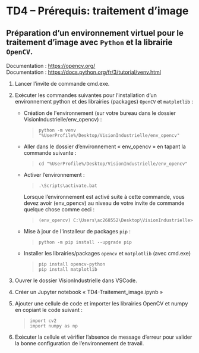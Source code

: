 # TD4 – Prérequis: traitement d’image

## Préparation d’un environnement virtuel pour le traitement d’image avec ```Python``` et la librairie ```OpenCV```.

Documentation : https://opencv.org/  
Documentation : https://docs.python.org/fr/3/tutorial/venv.html  

1.	Lancer l’invite de commande cmd.exe.
3.	Exécuter les commandes suivantes pour l’installation d’un environnement python et des librairies (packages) ```OpenCV``` et ```matplotlib``` :

    - Création de l'environnement (sur votre bureau dans le dossier VisionIndustrielle/env_opencv) :
        > ```python -m venv "%UserProfile%/Desktop/VisionIndustrielle/env_opencv"```

    - Aller dans le dossier d’environnement « env_opencv » en tapant la commande suivante :  
        > ```cd "%UserProfile%/Desktop/VisionIndustrielle/env_opencv"```

    - Activer l’environnement :  
        > ```.\Scripts\activate.bat```  

        Lorsque l’environnement est activé suite à cette commande, vous devez avoir (env_opencv) au niveau de votre invite de commande quelque chose comme ceci : 
        > ```(env_opencv) C:\Users\ac268552\Desktop\VisionIndustrielle> ```
    
    - Mise à jour de l'installeur de packages ```pip``` : 
        > ```python -m pip install --upgrade pip``` 

    - Installer les librairies/packages ```opencv``` et ```matplotlib``` (avec cmd.exe)
        > ```pip install opencv-python```  
        > ```pip install matplotlib```  

4.	Ouvrer le dossier VisionIndustrielle dans VSCode.
5.	Créer un Jupyter notebook « TD4-Traitement_image.ipynb »
6.	Ajouter une cellule de code et importer les librairies OpenCV et numpy en copiant le code suivant :
    > ```import cv2```  
    > ```import numpy as np```

7.	Exécuter la cellule et vérifier l’absence de message d’erreur pour valider la bonne configuration de l’environnement de travail.
